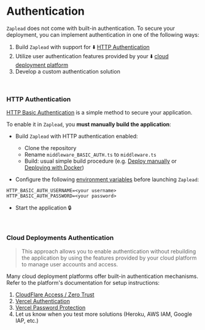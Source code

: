 # Authentication

`Zaplead` does not come with built-in authentication. To secure your deployment, you can implement authentication
in one of the following ways:

1. Build `Zaplead` with support for ⬇️ [HTTP Authentication](#http-authentication)
2. Utilize user authentication features provided by your ⬇️ [cloud deployment platform](#cloud-deployments-authentication)
3. Develop a custom authentication solution

<br/>

### HTTP Authentication

[HTTP Basic Authentication](https://developer.mozilla.org/en-US/docs/Web/HTTP/Authentication) is a simple method
to secure your application.

To enable it in `Zaplead`, you **must manually build the application**:

- Build `Zaplead` with HTTP authentication enabled:
  - Clone the repository
  - Rename `middleware_BASIC_AUTH.ts` to `middleware.ts`
  - Build: usual simple build procedure (e.g. [Deploy manually](installation.md#Local-Production-build) or [Deploying with Docker](deploy-docker.md))

- Configure the following [environment variables](environment-variables.md) before launching `Zaplead`:
```dotenv
HTTP_BASIC_AUTH_USERNAME=<your username>
HTTP_BASIC_AUTH_PASSWORD=<your password>
```

- Start the application 🔒

<br/>

### Cloud Deployments Authentication

> This approach allows you to enable authentication without rebuilding the application by using the features
> provided by your cloud platform to manage user accounts and access.

Many cloud deployment platforms offer built-in authentication mechanisms. Refer to the platform's documentation
for setup instructions:

1. [CloudFlare Access / Zero Trust](https://www.cloudflare.com/zero-trust/products/access/)
2. [Vercel Authentication](https://vercel.com/docs/security/deployment-protection/methods-to-protect-deployments/vercel-authentication)
3. [Vercel Password Protection](https://vercel.com/docs/security/deployment-protection/methods-to-protect-deployments/password-protection)
4. Let us know when you test more solutions (Heroku, AWS IAM, Google IAP, etc.)
